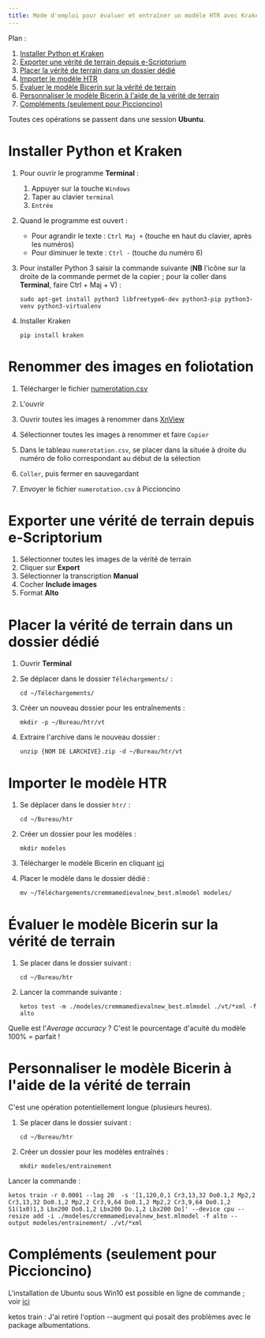 ```yaml
---
title: Mode d'emploi pour évaluer et entraîner un modèle HTR avec Kraken
---
```


Plan :

1. [Installer Python et Kraken](#t1)
2. [Exporter une vérité de terrain depuis e-Scriptorium](#t2)
3. [Placer la vérité de terrain dans un dossier dédié](#t3)
4. [Importer le modèle HTR](#t4)
5. [Évaluer le modèle Bicerin sur la vérité de terrain](#t5)
6. [Personnaliser le modèle Bicerin à l'aide de la vérité de terrain](#t6)
7. [Compléments (seulement pour Piccioncino)](#t7)

[comment]: <> (FINET)

Toutes ces opérations se passent dans une session **Ubuntu**.


<a id='t1'/>

# Installer Python et Kraken

1. Pour ouvrir le programme **Terminal** :
	
	1. Appuyer sur la touche `Windows`
	2. Taper au clavier `terminal`
	3. `Entrée`

2. Quand le programme est ouvert :

	- Pour agrandir le texte : `Ctrl Maj +` (touche en haut du clavier, après les numéros)
	- Pour diminuer le texte : `Ctrl -` (touche du numéro 6)

3. Pour installer Python 3 saisir la commande suivante (**NB** l'icône sur la droite de la commande permet de la copier ; pour la coller dans **Terminal**, faire Ctrl + Maj + V) :

    ```shell
    sudo apt-get install python3 libfreetype6-dev python3-pip python3-venv python3-virtualenv
    ```

4. Installer Kraken

	```shell
	pip install kraken
	```

# Renommer des images en foliotation

1. Télécharger le fichier [numerotation.csv](https://raw.githubusercontent.com/sbiay/htr-mode-emploi/main/numerotation.csv)

2. L'ouvrir

3. Ouvrir toutes les images à renommer dans [XnView](https://www.xnview.com/fr/xnviewmp/#downloads)

4. Sélectionner toutes les images à renommer et faire `Copier`

5. Dans le tableau `numerotation.csv`, se placer dans la située à droite du numéro de folio correspondant au début de la sélection

6. `Coller`, puis fermer en sauvegardant

7. Envoyer le fichier `numerotation.csv` à Piccioncino



<a id='t2'/>

# Exporter une vérité de terrain depuis e-Scriptorium

1. Sélectionner toutes les images de la vérité de terrain
2. Cliquer sur **Export**
3. Sélectionner la transcription **Manual**
4. Cocher **Include images**
5. Format **Alto**


<a id='t3'/>

# Placer la vérité de terrain dans un dossier dédié

1. Ouvrir **Terminal**

2. Se déplacer dans le dossier `Téléchargements/` :
	
	```shell
	cd ~/Téléchargements/
	```

3. Créer un nouveau dossier pour les entraînements :

	```shell
	mkdir -p ~/Bureau/htr/vt
	```

4. Extraire l'archive dans le nouveau dossier :

	```shell
	unzip {NOM DE LARCHIVE}.zip -d ~/Bureau/htr/vt
	```


<a id='t4'/>

# Importer le modèle HTR

1. Se déplacer dans le dossier `htr/` :

	```shell
	cd ~/Bureau/htr
	```

2. Créer un dossier pour les modèles :

	```shell
	mkdir modeles
	```

3. Télécharger le modèle Bicerin en cliquant [ici](https://github.com/HTR-United/cremma-medieval/releases/download/1.1.0/cremmamedievalnew_best.mlmodel)

4. Placer le modèle dans le dossier dédié :

	```shell
	mv ~/Téléchargements/cremmamedievalnew_best.mlmodel modeles/
	```


<a id='t5'/>

# Évaluer le modèle Bicerin sur la vérité de terrain

1. Se placer dans le dossier suivant :

	```shell
	cd ~/Bureau/htr
	```

2. Lancer la commande suivante :
	
	```shell
	ketos test -m ./modeles/cremmamedievalnew_best.mlmodel ./vt/*xml -f alto
	```

Quelle est l'*Average accuracy* ? C'est le pourcentage d'acuité du modèle 100% = parfait !


<a id='t6'/>

# Personnaliser le modèle Bicerin à l'aide de la vérité de terrain

C'est une opération potentiellement longue (plusieurs heures).


1. Se placer dans le dossier suivant :

	```shell
	cd ~/Bureau/htr
	```

2. Créer un dossier pour les modèles entraînés :

	```shell
	mkdir modeles/entrainement
	```

Lancer la commande :


```shell
ketos train -r 0.0001 --lag 20  -s '[1,120,0,1 Cr3,13,32 Do0.1,2 Mp2,2 Cr3,13,32 Do0.1,2 Mp2,2 Cr3,9,64 Do0.1,2 Mp2,2 Cr3,9,64 Do0.1,2 S1(1x0)1,3 Lbx200 Do0.1,2 Lbx200 Do.1,2 Lbx200 Do]' --device cpu --resize add -i ./modeles/cremmamedievalnew_best.mlmodel -f alto --output modeles/entrainement/ ./vt/*xml
```


<a id='t7'/>

# Compléments (seulement pour Piccioncino)

L'installation de Ubuntu sous Win10 est possible en ligne de commande ; voir [ici](https://learn.microsoft.com/en-us/windows/wsl/install-manual#step-2---check-requirements-for-running-wsl-2)

ketos train : J'ai retiré l'option --augment qui posait des problèmes avec le package albumentations.
